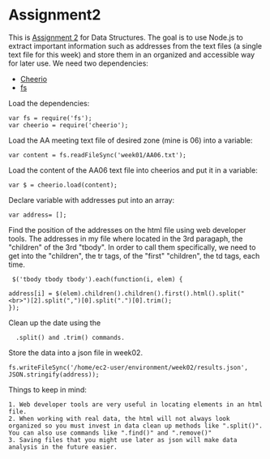 # Assignment2

This is [Assignment 2](https://github.com/visualizedata/data-structures/blob/master/weekly_assignment_02.md) for Data Structures. The goal is to use Node.js to extract important information such as addresses from the text files (a single text file for this week) and store them in an organized and accessible way for later use. 
We need two dependencies: 
* [Cheerio](https://www.npmjs.com/package/cheerio)
* [fs](https://nodejs.org/api/fs.html)

Load the dependencies: 

    var fs = require('fs');
    var cheerio = require('cheerio');

Load the AA meeting text file of desired zone (mine is 06) into a variable:

    var content = fs.readFileSync('week01/AA06.txt');

Load the content of the AA06 text file into cheerios and put it in a variable:

    var $ = cheerio.load(content);

Declare variable with addresses put into an array:

    var address= [];

Find the position of the addresses on the html file using web developer tools. 
The addresses in my file where located in the 3rd paragaph, the "children" of the 3rd "tbody".
In order to call them specifically, we need to get into the "children", the tr tags, of the "first" "children", the td tags, each time. 

     $('tbody tbody tbody').each(function(i, elem) {
    
    address[i] = $(elem).children().children().first().html().split("<br>")[2].split(",")[0].split(".")[0].trim();
    });

Clean up the date using the 

      .split() and .trim() commands. 

Store the data into a json file in week02.
  
    fs.writeFileSync('/home/ec2-user/environment/week02/results.json', JSON.stringify(address));


Things to keep in mind: 

    1. Web developer tools are very useful in locating elements in an html file. 
    2. When working with real data, the html will not always look organized so you must invest in data clean up methods like ".split()". You can also use commands like ".find()" and ".remove()"
    3. Saving files that you might use later as json will make data analysis in the future easier.

